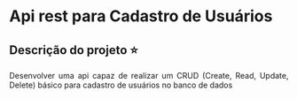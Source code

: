 # Api rest para Cadastro de Usuários
## Descrição do projeto :star:
<p align="justify"> Desenvolver uma api capaz de realizar um CRUD (Create, Read, Update, Delete) básico para cadastro de usuários no banco de dados</p>
